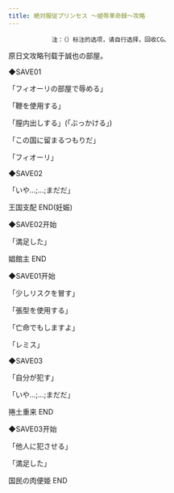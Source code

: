 ```yaml
---
title: 絶対服従プリンセス ～姫辱革命録～攻略
---
```


                注：（）标注的选项，请自行选择，回收CG。

原日文攻略刊载于誠也の部屋。



◆SAVE01

「フィオーリの部屋で辱める」

「鞭を使用する」

「膣内出しする」(「ぶっかける」)

「この国に留まるつもりだ」

「フィオーリ」

◆SAVE02

「いや…;…;まだだ」



王国支配 END(妊娠)



◆SAVE02开始

「満足した」



娼館主 END



◆SAVE01开始

「少しリスクを冒す」

「張型を使用する」

「亡命でもしますよ」

「レミス」

◆SAVE03

「自分が犯す」

「いや…;…;まだだ」



捲土重来 END



◆SAVE03开始

「他人に犯させる」

「満足した」



国民の肉便姫 END


              
